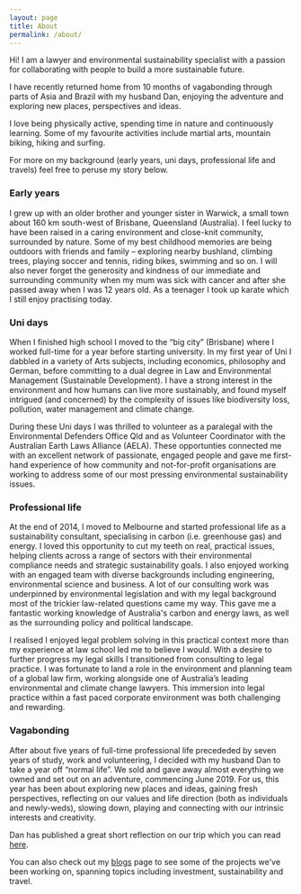 ```yaml
---
layout: page
title: About
permalink: /about/
---
```


Hi! I am a lawyer and environmental sustainability specialist with a passion for collaborating with people to build a more sustainable future.

I have recently returned home from 10 months of vagabonding through parts of Asia and Brazil with my husband Dan, enjoying the adventure and exploring new places, perspectives and ideas.

I love being physically active, spending time in nature and continuously learning. Some of my favourite activities include martial arts, mountain biking, hiking and surfing.

For more on my background (early years, uni days, professional life and travels) feel free to peruse my story below.

### Early years
I grew up with an older brother and younger sister in Warwick, a small town about 160 km south-west of Brisbane, Queensland (Australia).  I feel lucky to have been raised in a caring environment and close-knit community, surrounded by nature. Some of my best childhood memories are being outdoors with friends and family – exploring nearby bushland, climbing trees, playing soccer and tennis, riding bikes, swimming and so on.  I will also never forget the generosity and kindness of our immediate and surrounding community when my mum was sick with cancer and after she passed away when I was 12 years old. As a teenager I took up karate which I still enjoy practising today.

### Uni days
When I finished high school I moved to the “big city” (Brisbane) where I worked full-time for a year before starting university. In my first year of Uni I dabbled in a variety of Arts subjects, including economics, philosophy and German, before committing to a dual degree in Law and Environmental Management (Sustainable Development). I have a strong interest in the environment and how humans can live more sustainably, and found myself intrigued (and concerned) by the complexity of issues like biodiversity loss, pollution, water management and climate change. 

During these Uni days I was thrilled to volunteer as a paralegal with the Environmental Defenders Office Qld and as Volunteer Coordinator with the Australian Earth Laws Alliance (AELA).  These opportunties connected me with an excellent network of passionate, engaged people and gave me first-hand experience of how community and not-for-profit organisations are working to address some of our most pressing environmental sustainability issues.

### Professional life
At the end of 2014, I moved to Melbourne and started professional life as a sustainability consultant, specialising in carbon (i.e. greenhouse gas) and energy.  I loved this opportunity to cut my teeth on real, practical issues, helping clients across a range of sectors with their environmental compliance needs and strategic sustainability goals. I also enjoyed working with an engaged team with diverse backgrounds including engineering, environmental science and business.  A lot of our consulting work was underpinned by environmental legislation and with my legal background most of the trickier law-related questions came my way. This gave me a fantastic working knowledge of Australia's carbon and energy laws, as well as the surrounding policy and political landscape.  

I realised I enjoyed legal problem solving in this practical context more than my experience at law school led me to believe I would. With a desire to further progress my legal skills I transitioned from consulting to legal practice. I was fortunate to land a role in the environment and planning team of a global law firm, working alongside one of Australia’s leading environmental and climate change lawyers. This immersion into legal practice within a fast paced corporate environment was both challenging and rewarding. 

### Vagabonding
After about five years of full-time professional life precededed by seven years of study, work and volunteering, I decided with my husband Dan to take a year off “normal life”.  We sold and gave away almost everything we owned and set out on an adventure, commencing June 2019. For us, this year has been about exploring new places and ideas, gaining fresh perspectives, reflecting on our values and life direction (both as individuals and newly-weds), slowing down, playing and connecting with our intrinsic interests and creativity.  

Dan has published a great short reflection on our trip which you can read [here][2].

You can also check out my [blogs][1] page to see some of the projects we've been working on, spanning topics including investment, sustainability and travel.

[1]: https://amyquinton.github.io/
[2]: https://dpnewman.com/trip-finished/


